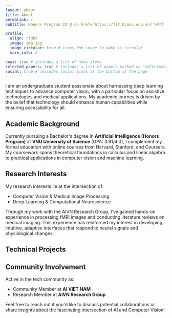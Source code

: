 ```yaml
---
layout: about
title: About
permalink: /
subtitle: Honors Program 23 @ <a href='https://fit.hcmus.edu.vn/'>FIT - HCMUS</a>.

profile:
  align: right
  image: img.jpg
  image_circular: true # crops the image to make it circular
  more_info: >

news: true # includes a list of news items
selected_papers: true # includes a list of papers marked as "selected={true}"
social: true # includes social icons at the bottom of the page
---
```


I am an undergraduate student passionate about harnessing deep learning techniques to advance computer vision, with a particular focus on assistive technologies and medical applications. My academic journey is driven by the belief that technology should enhance human capabilities while ensuring accessibility for all.

## Academic Background  
Currently pursuing a Bachelor's degree in **Artificial Intelligence (Honors Program)** at **VNU University of Science** (GPA: 3.91/4.0), I complement my formal education with online courses from Harvard, Stanford, and Coursera. My coursework spans theoretical foundations in calculus and linear algebra to practical applications in computer vision and machine learning.

## Research Interests  
My research interests lie at the intersection of:  
- Computer Vision & Medical Image Processing  
- Deep Learning & Computational Neuroscience

Through my work with the AIVN Research Group, I've gained hands-on experience in processing fMRI images and conducting literature reviews on medical imaging. This experience has reinforced my interest in developing intuitive, adaptive interfaces that respond to neural signals and physiological changes.

## Technical Projects  
<!-- I've led several projects that demonstrate my technical capabilities:  
- Implemented stereo matching algorithms for 3D depth reconstruction  
- Built image retrieval systems using CLIP embeddings and semantic search  
- Developed pathfinding visualizations using various algorithms (DFS, BFS, A*, Q-Learning)  
- Created optimized game engines with AI components   -->

## Community Involvement  
Active in the tech community as:  
- Community Member at **AI VIET NAM**  
- Research Member at **AIVN Research Group**  

Feel free to reach out if you'd like to discuss potential collaborations or share insights about the fascinating intersection of AI and Computer Vision!  


<!-- Write your biography here. Tell the world about yourself. Link to your favorite [subreddit](http://reddit.com). You can put a picture in, too. The code is already in, just name your picture `prof_pic.jpg` and put it in the `img/` folder.

Put your address / P.O. box / other info right below your picture. You can also disable any of these elements by editing `profile` property of the YAML header of your `_pages/about.md`. Edit `_bibliography/papers.bib` and Jekyll will render your [publications page](/al-folio/publications/) automatically.

Link to your social media connections, too. This theme is set up to use [Font Awesome icons](https://fontawesome.com/) and [Academicons](https://jpswalsh.github.io/academicons/), like the ones below. Add your Facebook, Twitter, LinkedIn, Google Scholar, or just disable all of them. -->
